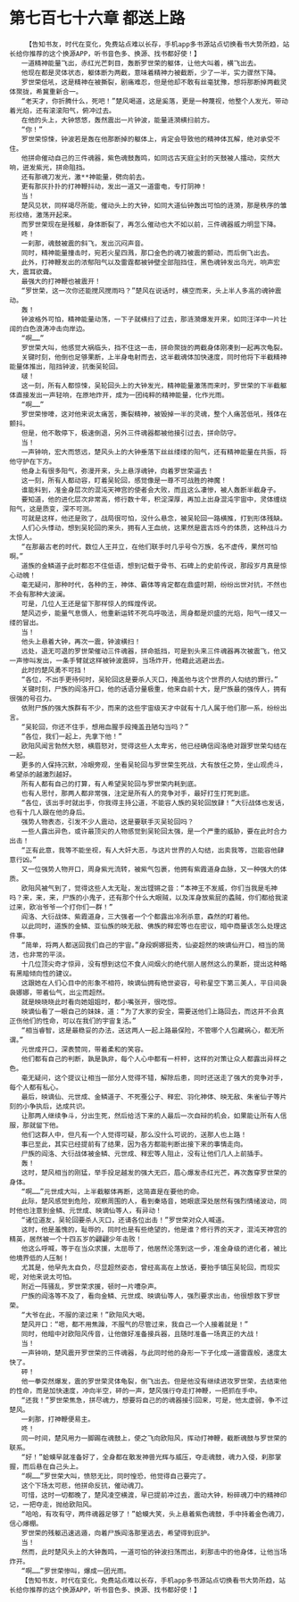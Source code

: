 # 第七百七十六章 都送上路
        【告知书友，时代在变化，免费站点难以长存，手机app多书源站点切换看书大势所趋，站长给你推荐的这个换源APP，听书音色多、换源、找书都好使！】
       一道精神能量飞出，赤红光芒刺目，轰断罗世荣的躯体，让他大叫着，横飞出去。
       他现在都是灵体状态，躯体断为两截，意味着精神力被截断，少了一半，实力骤然下降。
       罗世荣低吼，这是精神在被撕裂，剧痛难忍，但是他却不敢有丝毫犹豫，想将那断掉两截灵体聚拢，希冀重新合一。
       “老天才，你折腾什么，死吧！”楚风喝道，这是奚落，更是一种蔑视，他整个人发光，带动着光焰，还有滚滚阳气，俯冲过去。
       在他的头上，大钟悠悠，轰然震出一片钟波，能量涟漪横扫前方。
       “你！”
       罗世荣惊悚，钟波若是轰在他那断掉的躯体上，肯定会导致他的精神体瓦解，绝对承受不住。
       他拼命催动自己的三件魂器，紫色魂鼓轰鸣，如同远古天庭尘封的天鼓被人擂动，突然大响，迸发紫光，拼命阻挡。
       还有那魂刀发光，激**神能量，劈向前去。
       更有那灰扑扑的打神鞭抖动，发出一道又一道雷电，专打阴神！
       当！
       楚风见状，同样竭尽所能，催动头上的大钟，如同大道仙钟轰出可怕的涟漪，那是秩序的雏形纹络，激荡开起来。
       而罗世荣现在是残躯，身体断裂了，再怎么催动也大不如以前，三件魂器威力明显下降。
       咚！
       一刹那，魂鼓被震的斜飞，发出沉闷声音。
       同时，精神能量撞击时，宛若火星四溅，那口金色的魂刀被震的颤动，而后倒飞出去。
       此外，打神鞭发出的浓郁阳气以及雷霆都被钟壁全部阻挡住，黑色魂钟发出乌光，响声宏大，震耳欲聋。
       最强大的打神鞭也被震开！
       “罗世荣，这一次你还能搅风搅雨吗？”楚风在说话时，横空而来，头上半人多高的魂钟震动。
       轰！
       钟波格外可怕，精神能量动荡，一下子就横扫了过去，那涟漪爆发开来，如同汪洋中一片壮阔的白色浪涛冲击向岸边。
       “啊……”
       罗世荣大叫，他感觉大祸临头，挡不住这一击，拼命聚拢的两截身体刚凑到一起再次龟裂。
       关键时刻，他倒也足够果断，上半身电射而去，这半截魂体加快速度，同时他将下半截精神能量体推出，阻挡钟波，抗衡吴轮回。
       啵！
       这一刻，所有人都惊悚，吴轮回头上的大钟发光，精神能量激荡而来时，罗世荣的下半截躯体直接发出一声轻响，在原地炸开，成为一团纯粹的精神能量，化作光雨。
       “啊……”
       罗世荣惨嚎，这对他来说太痛苦，撕裂精神，被毁掉一半的灵魂，整个人痛苦低吼，残体在颤抖。
       但是，他不敢停下，极速倒退，另外三件魂器都被他接引过去，拼命防守。
       当！
       一声钟响，宏大而悠远，楚风头上的大钟垂落下丝丝缕缕的阳气，还有精神能量在共振，将他守护在下方。
       他身上有很多阳气，弥漫开来，头上悬浮魂钟，向着罗世荣逼去！
       这一刻，所有人都动容，盯着吴轮回，感觉像是一尊不可战胜的神魔！
       谁能料到，准金身层次的混沌天神宫的使者会大败，而且这么凄惨，被人轰断半截身子。
       要知道，他的进化层次非常高，修行数十年，积淀深厚，再加上出身混沌宇宙中，灵体缠绕阳气，这是质变，深不可测。
       可就是这样，他还是败了，战局很可怕，没什么悬念，被吴轮回一路横推，打到形体残缺。
       人们心头悸动，想到吴轮回的来头，拥有人王血统，这果然是震古烁今的体质，这种战斗力太惊人。
       “在那最古老的时代，数位人王并立，在他们联手时几乎号令万族，名不虚传，果然可怕啊。”
       道族的金鳞道子此时都忍不住低语，想到记载于骨书、石碑上的史前传说，那段岁月真是惊心动魄！
       毫无疑问，那种时代，各种的王，神体、霸体等肯定都在鼎盛时期，纷纷出世对抗，不然也不会有那种大波澜。
       可是，几位人王还是留下那样惊人的辉煌传说。
       楚风迈步，能量气息慑人，他重新运转不死鸟呼吸法，周身都是炽盛的光焰，阳气一缕又一缕的冒出。
       当！
       他头上悬着大钟，再次一震，钟波横扫！
       远处，退无可退的罗世荣催动三件魂器，拼命抵挡，可是到头来三件魂器再次被震飞，他又一声惨叫发出，一条手臂就这样被钟波震碎，当场炸开，他藉此逃避出去。
       此时的楚风勇不可挡！
       “各位，不出手更待何时，吴轮回这是要杀人灭口，掩盖他与这个世界的人勾结的罪行。”
       关键时刻，尸族的阎洛开口，他的话语分量极重，他来自前十大，是尸族最的强传人，拥有很强的号召力。
       依附尸族的强大族群有不少，而来的这些宇宙级天才中就有十几人属于他们那一系，纷纷出言。
       “吴轮回，你还不住手，想用血腥手段掩盖丑陋勾当吗？”
       “各位，我们一起上，先拿下他！”
       欧阳风闻言勃然大怒，横眉怒对，觉得这些人太卑劣，他已经确信阎洛绝对跟罗世荣勾结在一起。
       更多的人保持沉默，冷眼旁观，坐看吴轮回与罗世荣生死战，大有放任之势，坐山观虎斗，希望杀的越激烈越好。
       所有人都有自己的打算，有人希望吴轮回与罗世荣内耗到底。
       也有人思忖，那两人都非常强，注定是所有人的竞争对手，最好打生打死到底。
       “各位，该出手时就出手，你我得主持公道，不能容人族的吴轮回放肆！”大衍战体也发话，也有十几人跟在他的身后。
       强势人物表态，引发不少人震动，这是要联手灭吴轮回吗？
       一些人露出异色，或许最顶尖的人物感觉到吴轮回太强，是一个严重的威胁，要在此时合力出击！
       “正有此意，我等不能坐视，有人大奸大恶，与这片世界的人勾结，出卖我等，岂能容他肆意行凶。”
       又一位强势人物开口，周身紫光流转，被紫气包裹，他拥有紫霞道身血脉，又一种强大的体质。
       欧阳风被气到了，觉得这些人太无耻，发出铿锵之音：“本神王不发威，你们当我是毛神吗？来，来，来，尸族的小鬼子，还有那个什么大眼贼，以及浑身放紫屁的蟊贼，你们都给我滚过来，欧冶爷爷一个打你们一群！”
       阎洛、大衍战体、紫霞道身，三大强者一个个都露出冷冽杀意，森然的盯着他。
       以此同时，道族的金鳞、亚仙族的映无敌、佛族的释宏等也在密议，暗中商量该怎么处理这件事。
       “简单，将两人都送回我们自己的宇宙。”身段婀娜挺秀，仙姿超然的映谪仙开口，相当的简洁，也非常的平淡。
       十几位顶尖奇才惊异，没有想到这位不食人间烟火的绝代丽人居然这么的果断，提出这种略有黑暗倾向性的建议。
       这跟她在人们心目中的形象不相符，映谪仙拥有绝世姿容，号称星空下第三美人，平日间袅袅娜娜，带着仙气，出尘而超然。
       就是映晓晓此时看向她姐姐时，都小嘴张开，很吃惊。
       映谪仙看了一眼自己的妹妹，道：“为了大家的安全，需要送他们上路回去，而这并不会真正伤他们的性命，可以在我们的宇宙复活。”
       “相当睿智，这是最稳妥的办法，送这两人一起上路最保险，不管哪个人包藏祸心，都无所谓。”
       元世成开口，深表赞同，带着柔和的笑容。
       他们都有自己的判断，孰是孰非，每个人心中都有一杆秤，这样的对策让众人都露出异样之色。
       毫无疑问，这个提议让相当一部分人觉得不错，解除后患，同时还送走了强大的竞争对手，每个人都有私心。
       最后，映谪仙、元世成、金鳞道子、不死蚕公子、释宏、羽化神体、映无敌、朱雀仙子等片刻的小争执后，达成共识。
       让那两人继续争斗，分出生死，然后给活下来的人最后一次自辩的机会，如果能让所有人信服，那就留下他。
       他们这群人中，但凡有一个人觉得可疑，那么没什么可说的，送那人也上路！
       事已至此，其实已经提前有了结果，因为各方都能判断出接下来的事情走向。
       尸族的阎洛、大衍战体被金鳞、元世成、释宏等人阻止，没有让他们几人上前插手。
       轰！
       这时，楚风相当的刚猛，举手投足越发的强大无匹，眉心爆发赤红光芒，再次轰穿罗世荣的身体。
       “啊……”元世成大叫，上半截躯体再断，这简直是在要他的命。
       此际，楚风感觉到危险，观察周围的人，看到秦珞音，她眼底深处居然有强烈情绪波动，同时他也注意到金鳞、元世成、映谪仙等人，有异动！
       “诸位道友，吴轮回要杀人灭口，还请各位出击！”罗世荣对众人喊道。
       这时，他是羞愧的，耻辱的，同时也是有些绝望的，他是谁？修行界的天才，混沌天神宫的精英，居然被一个十四五岁的翩翩少年击败！
       他这么呼喊，等于在当众求援，太屈辱了，他居然沦落到这一步，准金身级的进化者，被比他境界低的人压制！
       尤其是，他早先太自负，尽显超然姿态，曾经高高在上放话，要抬手镇压吴轮回，而现实呢，对他来说太可怕。
       附近一阵骚乱，罗世荣求援，顿时一片嘈杂声。
       尸族的阎洛等不及了，看向金鳞、元世成、映谪仙等人，强烈要求出击，他很想救下罗世荣。
       “大爷在此，不服的滚过来！”欧阳风大喝。
       楚风开口：“嗯，都不用焦躁，不服气的尽管过来，我自己一个人接着就是！”
       同时，他暗中对欧阳风传音，让他做好准备接兵器，且随时准备一场真正的大战！
       当！
       一声钟响，楚风震开罗世荣的三件魂器，与此同时他的身形一下子化成一道雷霆般，速度太快了。
       砰！
       他一拳突然爆发，震的罗世荣灵体龟裂，倒飞出去。但是他没有继续进攻罗世荣，去结束他的性命，而是加快速度，冲向半空，砰的一声，楚风强行夺走打神鞭，一把抓在手中。
       “还我！”罗世荣焦急，拼尽魂力，想要将自己的的魂器接引回来，可是，他太虚弱，争不过楚风。
       一刹那，打神鞭便易主。
       咚！
       同一时间，楚风用力一脚踢在魂鼓上，使之飞向欧阳风，挥动打神鞭，截断魂鼓与罗世荣的联系。
       “好！”蛤蟆早就准备好了，全身都在散发神兽光辉与威压，夺走魂鼓，魂力入侵，刹那掌握，而后悬在自己头上。
       “啊……”罗世荣大叫，愤怒无比，同时惶恐，他觉得自己要完了。
       这个下场太可悲，他拼命反抗，催动魂刀。
       可惜，这时一切都晚了，楚风凌空横渡，早已提前冲过去，震动大钟，粉碎魂刀中的精神印记，一把夺走，抛给欧阳风。
       “哈哈，有攻有守，两件魂器足够了！”蛤蟆大笑，头上悬着紫色魂鼓，手中持着金色魂刀，信心爆棚。
       罗世荣的残躯迅速逃遁，向着尸族阎洛那里逃去，希望得到庇护。
       当！
       然而，此时楚风头上的大钟轰鸣，一道可怕的钟波扫荡而出，刹那击中的他身体，让他当场炸开。
       “啊……”罗世荣惨叫，爆成一团光雨。
       【告知书友，时代在变化，免费站点难以长存，手机app多书源站点切换看书大势所趋，站长给你推荐的这个换源APP，听书音色多、换源、找书都好使！】
